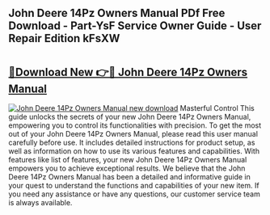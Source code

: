 ## John Deere 14Pz Owners Manual PDf Free Download - Part-YsF Service Owner Guide - User Repair Edition kFsXW

# <h2><a href="http://bc91018.oget.top/?id=John+Deere+14Pz+Owners+Manual">🔗Download New 👉🔴 John Deere 14Pz Owners Manual</a></h2>

[![John Deere 14Pz Owners Manual new download](https://i.imgur.com/5g1atiW.png)](http://bc91018.oget.top/?id=John+Deere+14Pz+Owners+Manual)
Masterful Control This guide unlocks the secrets of your new John Deere 14Pz Owners Manual, empowering you to control its functionalities with precision. To get the most out of your John Deere 14Pz Owners Manual, please read this user manual carefully before use. It includes detailed instructions for product setup, as well as information on how to use its various features and capabilities. With features like list of features, your new John Deere 14Pz Owners Manual empowers you to achieve exceptional results. We believe that the John Deere 14Pz Owners Manual has been a detailed and informative guide in your quest to understand the functions and capabilities of your new item. If you need any assistance or have any questions, our customer service team is always available.
